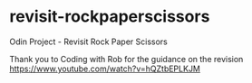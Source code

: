 # revisit-rockpaperscissors
Odin Project - Revisit Rock Paper Scissors

Thank you to Coding with Rob for the guidance on the revision
https://www.youtube.com/watch?v=hQZtbEPLKJM